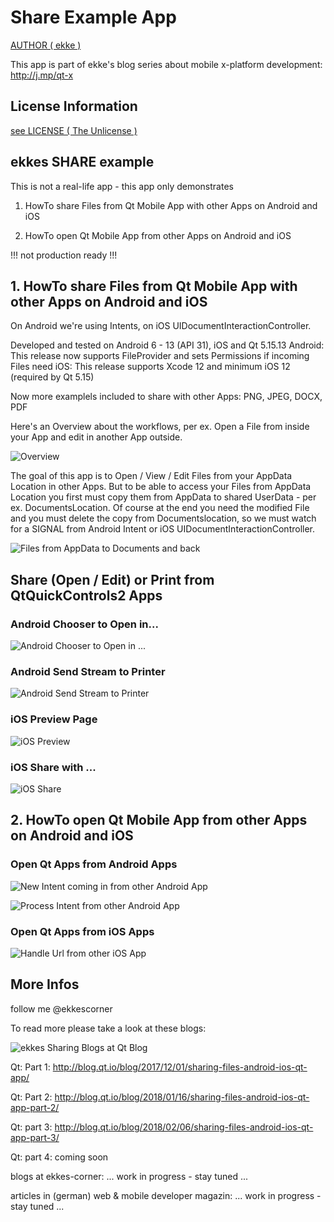 # Share Example App

[AUTHOR ( ekke )](AUTHOR.md)

This app is part of ekke's blog series about mobile x-platform development:
http://j.mp/qt-x

## License Information
[see LICENSE ( The Unlicense )](LICENSE)

## ekkes SHARE example
This is not a real-life app - this app only demonstrates

1. HowTo share Files from Qt Mobile App with other Apps on Android and iOS

2. HowTo open Qt Mobile App from other Apps on Android and iOS

!!! not production ready !!!

## 1. HowTo share Files from Qt Mobile App with other Apps on Android and iOS

On Android we're using Intents, on iOS UIDocumentInteractionController.


Developed and tested on Android 6 - 13 (API 31), iOS and Qt 5.15.13
Android: This release now supports FileProvider and sets Permissions if incoming Files need
iOS: This release supports Xcode 12 and minimum iOS 12 (required by Qt 5.15)

Now more examplels included to share with other Apps: PNG, JPEG, DOCX, PDF

Here's an Overview about the workflows, per ex. Open a File from inside your App and edit in another App outside.

![Overview](https://github.com/ekke/ekkesSHAREexample/blob/master/docs/share_overview_v2.png)

The goal of this app is to Open / View / Edit Files from your AppData Location in other Apps. But to be able to access your Files from AppData Location you first must copy them from AppData to shared UserData - per ex. DocumentsLocation.
Of course at the end you need the modified File and you must delete the copy from Documentslocation, so we must watch for a SIGNAL from Android Intent or iOS UIDocumentInteractionController.

![Files from AppData to Documents and back](https://github.com/ekke/ekkesSHAREexample/blob/master/docs/file_flow.png)

## Share (Open / Edit) or Print from QtQuickControls2 Apps

### Android Chooser to Open in...
![Android Chooser to Open in ...](https://github.com/ekke/ekkesSHAREexample/blob/master/docs/android_share_chooser.png)

### Android Send Stream to Printer
![Android Send Stream to Printer](https://github.com/ekke/ekkesSHAREexample/blob/master/docs/android_share_send_chooser.png)

### iOS Preview Page
![iOS Preview](https://github.com/ekke/ekkesSHAREexample/blob/master/docs/ios_preview.png)

### iOS Share with ...
![iOS Share](https://github.com/ekke/ekkesSHAREexample/blob/master/docs/ios_share.png)


## 2. HowTo open Qt Mobile App from other Apps on Android and iOS

### Open Qt Apps from Android Apps

![New Intent coming in from other Android App](https://github.com/ekke/ekkesSHAREexample/blob/master/docs/new_intent.png)

![Process Intent from other Android App](https://github.com/ekke/ekkesSHAREexample/blob/master/docs/process_intent.png)

### Open Qt Apps from iOS Apps

![Handle Url from other iOS App](https://github.com/ekke/ekkesSHAREexample/blob/master/docs/handle_url_from_ios_apps.png)


## More Infos
follow me @ekkescorner

To read more please take a look at these blogs:

![ekkes Sharing Blogs at Qt Blog](https://github.com/ekke/ekkesSHAREexample/blob/master/docs/qt_blog_overview.png)

Qt: Part 1: http://blog.qt.io/blog/2017/12/01/sharing-files-android-ios-qt-app/

Qt: Part 2: http://blog.qt.io/blog/2018/01/16/sharing-files-android-ios-qt-app-part-2/

Qt: part 3: http://blog.qt.io/blog/2018/02/06/sharing-files-android-ios-qt-app-part-3/

Qt: part 4: coming soon

blogs at ekkes-corner: ... work in progress - stay tuned ...

articles in (german) web & mobile developer magazin: ... work in progress - stay tuned ...






